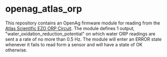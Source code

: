 openag\_atlas\_orp
==================

This repository contains an OpenAg firmware module for reading from the [Atlas
Scientific EZO ORP
Circuit](http://www.atlas-scientific.com/product_pages/circuits/ezo_orp.html).
The module defines 1 output, "water\_oxidation\_reduction\_potential" on which
water ORP readings are sent a a rate of no more than 0.5 Hz. The module will
enter an ERROR state whenever it fails to read form a sensor and will have a
state of OK otherwise.
